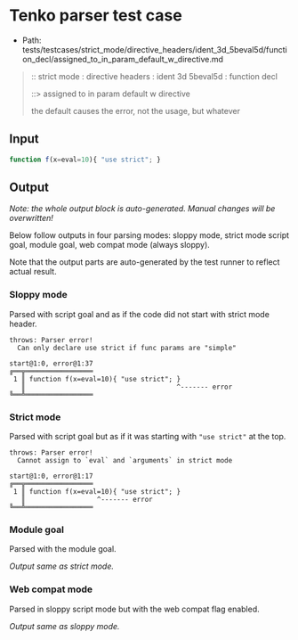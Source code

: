 # Tenko parser test case

- Path: tests/testcases/strict_mode/directive_headers/ident_3d_5beval5d/function_decl/assigned_to_in_param_default_w_directive.md

> :: strict mode : directive headers : ident 3d 5beval5d : function decl
>
> ::> assigned to in param default w directive
>
> the default causes the error, not the usage, but whatever

## Input


`````js
function f(x=eval=10){ "use strict"; }
`````

## Output

_Note: the whole output block is auto-generated. Manual changes will be overwritten!_

Below follow outputs in four parsing modes: sloppy mode, strict mode script goal, module goal, web compat mode (always sloppy).

Note that the output parts are auto-generated by the test runner to reflect actual result.

### Sloppy mode

Parsed with script goal and as if the code did not start with strict mode header.

`````
throws: Parser error!
  Can only declare use strict if func params are "simple"

start@1:0, error@1:37
╔══╦═════════════════
 1 ║ function f(x=eval=10){ "use strict"; }
   ║                                      ^------- error
╚══╩═════════════════

`````

### Strict mode

Parsed with script goal but as if it was starting with `"use strict"` at the top.

`````
throws: Parser error!
  Cannot assign to `eval` and `arguments` in strict mode

start@1:0, error@1:17
╔══╦═════════════════
 1 ║ function f(x=eval=10){ "use strict"; }
   ║                  ^------- error
╚══╩═════════════════

`````


### Module goal

Parsed with the module goal.

_Output same as strict mode._

### Web compat mode

Parsed in sloppy script mode but with the web compat flag enabled.

_Output same as sloppy mode._
